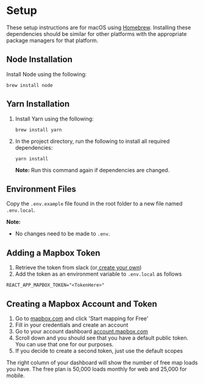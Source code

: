 # Setup

These setup instructions are for macOS using [Homebrew](https://brew.sh). Installing these dependencies should be similar for other platforms with the appropriate package managers for that platform.

## Node Installation

Install Node using the following:

```shell
brew install node
```

## Yarn Installation

1. Install Yarn using the following:

    ```shell
    brew install yarn
    ```

2. In the project directory, run the following to install all required dependencies:

    ```shell
    yarn install
    ```

    **Note:** Run this command again if dependencies are changed.

## Environment Files

Copy the `.env.example` file found in the root folder to a new file named `.env.local`.

**Note:**

* No changes need to be made to `.env`.

## Adding a Mapbox Token
1. Retrieve the token from slack (or[ create your own](https://account.mapbox.com/))
2. Add the token as an environment variable to `.env.local` as follows

`REACT_APP_MAPBOX_TOKEN="<TokenHere>"`

## Creating a Mapbox Account and Token
1. Go to [mapbox.com](https://www.mapbox.com/) and click 'Start mapping for Free'
2. Fill in your credentials and create an account
3. Go to your account dashboard [account.mapbox.com](https://account.mapbox.com/)
4. Scroll down and you should see that you have a default public token. You can use that one for our purposes. 
5. If you decide to create a second token, just use the default scopes

The right column of your dashboard will show the number of free map loads you have. The free plan is 50,000 loads monthly for web and 25,000 for mobile.
